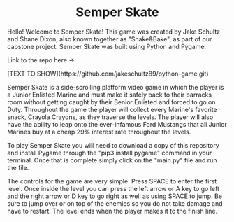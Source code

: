 <h1 align="center">Semper Skate</h1>
<p>Hello! Welcome to Semper Skate! This game was created by Jake Schultz and Shane Dixon, also known together as "Shake&Bake", as part of our capstone project. Semper Skate was built using Python and Pygame.</p>
<p>Link to the repo here -> <https://github.com/jakeschultz89/python-game.git></p>
[TEXT TO SHOW](https://github.com/jakeschultz89/python-game.git)
<p>Semper Skate is a side-scrolling platform video game in which the player is a Junior Enlisted Marine and must make it safely back to their barracks room without getting caught by their Senior Enlisted and forced to go on Duty. Throughout the game the player will collect every Marine's favorite snack, Crayola Crayons, as they traverse the levels. The player will also have the ability to leap onto the ever-infamous Ford Mustangs that all Junior Marines buy at a cheap 29% interest rate throughout the levels.</p>
<p>To play Semper Skate you will need to download a copy of this repository and install Pygame through the "pip3 install pygame" command in your terminal. Once that is complete simply click on the "main.py" file and run the file.</p>
<p>The controls for the game are very simple: Press SPACE to enter the first level. Once inside the level you can press the left arrow or A key to go left and the right arrow or D key to go right as well as using SPACE to jump. Be sure to jump over or on top of the enemies so you do not take damage and have to restart. The level ends when the player makes it to the finish line.</p>




<!-- # python-game


<h3>Overview</h3>
<li>Name Ideas: Semper Shitty, Semper Malus, Semper Merda</li>
<li>Avoiding Duty and Senior Enlisted/Officers as Private and rank up by levels until NCO then flips script(DD-214 Alternate Ending with beard and beergut-All Level without being caught)</li>
<li>If caught NJP and restrict level to reflect new rank (Boss busts down farther)</li>
<li>Chevrons for extra points</li>
<li>Dip-oil slick, Cigs-bribe, Ripit-speed, crayons-TBD for powerups</li>
<li>Levels: Boot Camp(DI Enemy),SOI, Barracks(Duty/Comamnd), Deployment,  Thailand</li>
<li>Character Options: Wook/Motard Wears Skates</li>
<li>Quotes: "Good Initiative, Bad Judgement", </li>
<li>Porta-Shitter Writing wall for reviews</li> -->

